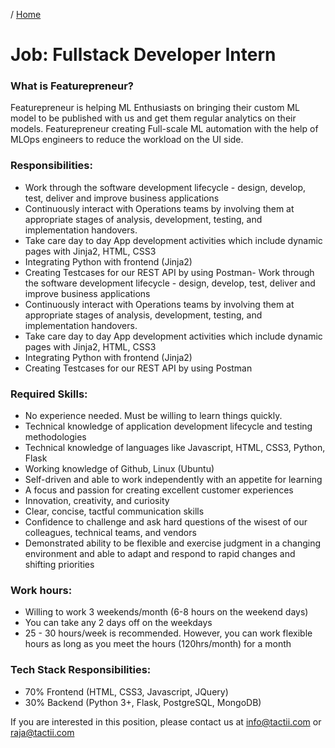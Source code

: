 / [Home](index.md)

# Job: Fullstack Developer Intern

### What is Featurepreneur?
Featurepreneur is helping ML Enthusiasts on bringing their custom ML model to be published with us and get them regular analytics on their models. Featurepreneur creating Full-scale ML automation with the help of MLOps engineers to reduce the workload on the UI side. 


### Responsibilities:
- Work through the software development lifecycle - design, develop, test, deliver and improve business applications
- Continuously interact with Operations teams by involving them at appropriate stages of analysis, development, testing, and implementation handovers.
- Take care day to day App development activities which include dynamic pages with Jinja2, HTML, CSS3
- Integrating Python with frontend (Jinja2)
- Creating Testcases for our REST API by using Postman- Work through the software development lifecycle - design, develop, test, deliver and improve business applications
- Continuously interact with Operations teams by involving them at appropriate stages of analysis, development, testing, and implementation handovers.
- Take care day to day App development activities which include dynamic pages with Jinja2, HTML, CSS3
- Integrating Python with frontend (Jinja2)
- Creating Testcases for our REST API by using Postman

### Required Skills:
- No experience needed. Must be willing to learn things quickly.
- Technical knowledge of application development lifecycle and testing methodologies
- Technical knowledge of languages like Javascript, HTML, CSS3, Python, Flask
- Working knowledge of Github, Linux (Ubuntu)
- Self-driven and able to work independently with an appetite for learning
- A focus and passion for creating excellent customer experiences
- Innovation, creativity, and curiosity
- Clear, concise, tactful communication skills
- Confidence to challenge and ask hard questions of the wisest of our colleagues, technical teams, and vendors
- Demonstrated ability to be flexible and exercise judgment in a changing environment and able to adapt and respond to rapid changes and shifting priorities

### Work hours:
- Willing to work 3 weekends/month (6-8 hours on the weekend days)
- You can take any 2 days off on the weekdays
- 25 - 30 hours/week is recommended. However, you can work flexible hours as long as you meet the hours (120hrs/month) for a month 

### Tech Stack Responsibilities:
- 70% Frontend (HTML, CSS3, Javascript, JQuery)
- 30% Backend (Python 3+, Flask, PostgreSQL, MongoDB)

If you are interested in this position, please contact us  at info@tactii.com  or raja@tactii.com